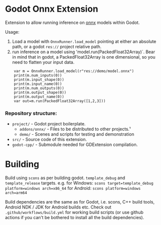 # Godot Onnx Extension

Extension to allow running inference on [onnx](https://onnxruntime.ai/) models within Godot.

Usage:
1) Load a model with `OnnxRunner.load_model` pointing at either an absolute path, or a godot `res://` project relative path.
2) run inference on a model using 'model.run(PackedFloat32Array)`. Bear in mind that in godot, a PackedFloat32Array is one dimensional, so you need to flatten your input data.
   
```
	var m = OnnxRunner.load_model(r"res://demo/model.onnx")
	print(m.num_inputs(0)) 
	print(m.input_shape(0)) 
	print(m.input_name(0))
	print(m.num_outputs(0)) 
	print(m.output_shape(0)) 
	print(m.output_name(0))
	var out=m.run(PackedFloat32Array([1,2,3]))
```


### Repository structure:
- `project/` - Godot project boilerplate.
  - `addons/onnx/` - Files to be distributed to other projects.¹
  - `demo/` - Scenes and scripts for testing and demonstration
- `src/` - Source code of this extension.
- `godot-cpp/` - Submodule needed for GDExtension compilation.

# Building

Build using `scons` as per building godot. `template_debug` and `template_release` targets.
e.g.
for Windows:
`scons target=template_debug platform=windows arch=x86_64`
for Android:
`scons platform=windows arch=arm64`

Build dependencies are the same as for Godot, i.e. scons, C++ build tools, Android NDK / JDK for Android builds etc. Check out
`.github/workflows/build.yml` for working build scripts (or use github actions if you can't be bothered to install all the build dependencies).
